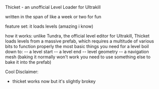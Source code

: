 Thicket - an unofficial Level Loader for Ultrakill

written in the span of like a week or two for fun

feature set: it loads levels (amazing i know)

how it works:
  unlike Tundra, the official level editor for Ultrakill, Thicket loads levels from a massive prefab, which requires a multitude of various bits to function properly
  the most basic things you need for a level boil down to:
    -- a level start
    -- a level end
    -- level geometry
    -- a navigation mesh (baking it normally won't work you need to use something else to bake it into the prefab)


Cool Disclaimer:
- thicket works now but it's slightly brokey
